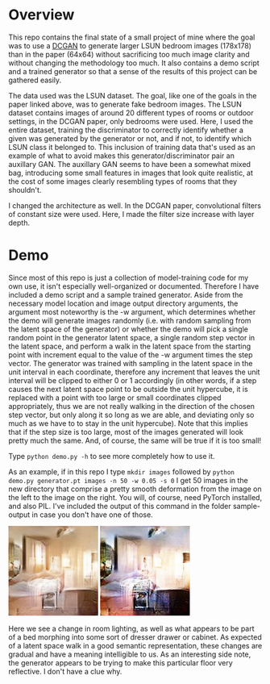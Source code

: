 Overview
=

This repo contains the final state of a small project of mine where the goal was to use a [DCGAN](https://arxiv.org/pdf/1511.06434.pdf) to generate larger LSUN bedroom images (178x178) than in the paper (64x64) without sacrificing too much image clarity and without changing the methodology too much. It also contains a demo script and a trained generator so that a sense of the results of this project can be gathered easily.  

The data used was the LSUN dataset. The goal, like one of the goals in the paper linked above, was to generate fake bedroom images. The LSUN dataset contains images of around 20 different types of rooms or outdoor settings, in the DCGAN paper, only bedrooms were used. Here, I used the entire dataset, training the discriminator to correctly identify whether a given was generated by the generator or not, and if not, to identify which LSUN class it belonged to. This inclusion of training data that's used as an example of what to avoid makes this generator/discriminator pair an auxillary GAN. The auxillary GAN seems to have been a somewhat mixed bag, introducing some small features in images that look quite realistic, at the cost of some images clearly resembling types of rooms that they shouldn't. 

I changed the architecture as well. In the DCGAN paper, convolutional filters of constant size were used. Here, I made the filter size increase with layer depth. 

Demo
=

Since most of this repo is just a collection of model-training code for my own use, it isn't especially well-organized or documented. Therefore I have included a demo script and a sample trained generator. Aside from the necessary model location and image output directory arguments, the argument most noteworthy is the -w argument, which determines whether the demo will generate images randomly (i.e. with random sampling from the latent space of the generator) or whether the demo will pick a single random point in the generator latent space, a single random step vector in the latent space, and perform a walk in the latent space from the starting point with increment equal to the value of the -w argument times the step vector. The generator was trained with sampling in the latent space in the unit interval in each coordinate, therefore any increment that leaves the unit interval will be clipped to either 0 or 1 accordingly (in other words, if a step causes the next latent space point to be outside the unit hypercube, it is replaced with a point with too large or small coordinates clipped appropriately, thus we are not really walking in the direction of the chosen step vector, but only along it so long as we are able, and deviating only so much as we have to to stay in the unit hypercube). Note that this implies that if the step size is too large, most of the images generated will look pretty much the same. And, of course, the same will be true if it is too small! 

Type `python demo.py -h` to see more completely how to use it. 

As an example, if in this repo I type `mkdir images` followed by `python demo.py generator.pt images -n 50 -w 0.05 -s 0` I get 50 images in the new directory that comprise a pretty smooth deformation from the image on the left to the image on the right. You will, of course, need PyTorch installed, and also PIL. I've included the output of this command in the folder sample-output in case you don't have one of those.   

![First image](sample-output/demo-image00000.jpg) ![Last image](sample-output/demo-image00049.jpg)
 
 Here we see a change in room lighting, as well as what appears to be part of a bed morphing into some sort of dresser drawer or cabinet. As expected of a latent space walk in a good semantic representation, these changes are gradual and have a meaning intelligible to us. As an interesting side note, the generator appears to be trying to make this particular floor very reflective. I don't have a clue why. 
